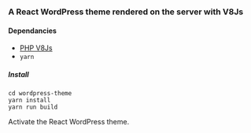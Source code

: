 ### A React WordPress theme rendered on the server with V8Js

#### Dependancies

- [PHP V8Js](https://github.com/phpv8/v8js)
- `yarn`

##### Install

```
cd wordpress-theme
yarn install
yarn run build

```

Activate the React WordPress theme.
